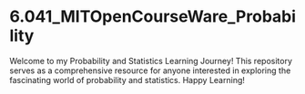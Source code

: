# 6.041_MITOpenCourseWare_Probability
Welcome to my Probability and Statistics Learning Journey! This repository serves as a comprehensive resource for anyone interested in exploring the fascinating world of probability and statistics. Happy Learning! 
